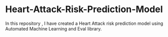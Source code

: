 # Heart-Attack-Risk-Prediction-Model
In this repository , I have created a Heart Attack risk prediction model using Automated Machine Learning and Eval library.
